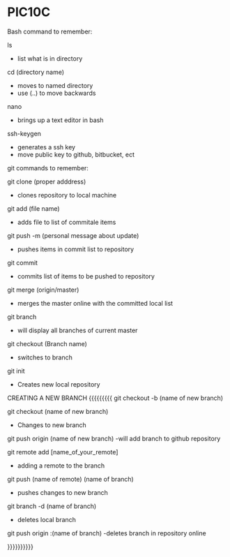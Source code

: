 # PIC10C
Bash command to remember:

ls
- list what is in directory

cd (directory name)
- moves to named directory
- use (..) to move backwards

nano
- brings up a text editor in bash

ssh-keygen
- generates a ssh key
- move public key to github, bitbucket, ect




git commands to remember:

git clone (proper adddress)
- clones repository to local machine

git add (file name)
- adds file to list of commitale items

git push -m (personal message about update)
- pushes items in commit list to repository

git commit
- commits list of items to be pushed to repository

git merge (origin/master)
- merges the master online with the committed local list

git branch
- will display all branches of current master

git checkout (Branch name)
- switches to branch 

git init
- Creates new local repository

CREATING A NEW BRANCH
{{{{{{{{{
git checkout -b (name of new branch)

git checkout (name of new branch)
- Changes to new branch

git push origin (name of new branch)
-will add branch to github repository

git remote add [name_of_your_remote] 
- adding a remote to the branch

git push (name of remote) (name of branch)
- pushes changes to new branch

git branch -d (name of branch)
- deletes local branch

git push origin :(name of branch)
-deletes  branch in repository online

}}}}}}}}}}
